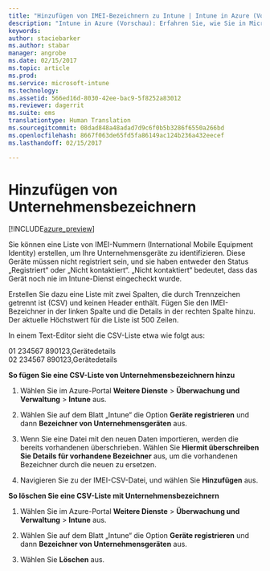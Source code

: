 ```yaml
---
title: "Hinzufügen von IMEI-Bezeichnern zu Intune | Intune in Azure (Vorschau) | Microsoft Docs"
description: "Intune in Azure (Vorschau): Erfahren Sie, wie Sie in Microsoft Intune Unternehmensbezeichner (IMEI-Nummern) hinzufügen. "
keywords: 
author: staciebarker
ms.author: stabar
manager: angrobe
ms.date: 02/15/2017
ms.topic: article
ms.prod: 
ms.service: microsoft-intune
ms.technology: 
ms.assetid: 566ed16d-8030-42ee-bac9-5f8252a83012
ms.reviewer: dagerrit
ms.suite: ems
translationtype: Human Translation
ms.sourcegitcommit: 08dad848a48adad7d9c6f0b5b3286f6550a266bd
ms.openlocfilehash: 8667f063de65fd5fa86149ac124b236a432eecef
ms.lasthandoff: 02/15/2017

---
```


# <a name="add-corporate-identifiers"></a>Hinzufügen von Unternehmensbezeichnern

[!INCLUDE[azure_preview](../includes/azure_preview.md)]

Sie können eine Liste von IMEI-Nummern (International Mobile Equipment Identity) erstellen, um Ihre Unternehmensgeräte zu identifizieren. Diese Geräte müssen nicht registriert sein, und sie haben entweder den Status „Registriert“ oder „Nicht kontaktiert“. „Nicht kontaktiert“ bedeutet, dass das Gerät noch nie im Intune-Dienst eingecheckt wurde.

Erstellen Sie dazu eine Liste mit zwei Spalten, die durch Trennzeichen getrennt ist (CSV) und keinen Header enthält. Fügen Sie den IMEI-Bezeichner in der linken Spalte und die Details in der rechten Spalte hinzu. Der aktuelle Höchstwert für die Liste ist 500 Zeilen.

In einem Text-Editor sieht die CSV-Liste etwa wie folgt aus:

01 234567 890123,Gerätedetails</br>
02 234567 890123,Gerätedetails

**So fügen Sie eine CSV-Liste von Unternehmensbezeichnern hinzu**

1. Wählen Sie im Azure-Portal **Weitere Dienste** > **Überwachung und Verwaltung** > **Intune** aus.

2. Wählen Sie auf dem Blatt „Intune“ die Option **Geräte registrieren** und dann **Bezeichner von Unternehmensgeräten** aus.

3. Wenn Sie eine Datei mit den neuen Daten importieren, werden die bereits vorhandenen überschrieben. Wählen Sie **Hiermit überschreiben Sie Details für vorhandene Bezeichner** aus, um die vorhandenen Bezeichner durch die neuen zu ersetzen.

4. Navigieren Sie zu der IMEI-CSV-Datei, und wählen Sie **Hinzufügen** aus.

**So löschen Sie eine CSV-Liste mit Unternehmensbezeichnern**

1. Wählen Sie im Azure-Portal **Weitere Dienste** > **Überwachung und Verwaltung** > **Intune** aus.

2. Wählen Sie auf dem Blatt „Intune“ die Option **Geräte registrieren** und dann **Bezeichner von Unternehmensgeräten** aus.

3. Wählen Sie **Löschen** aus.

